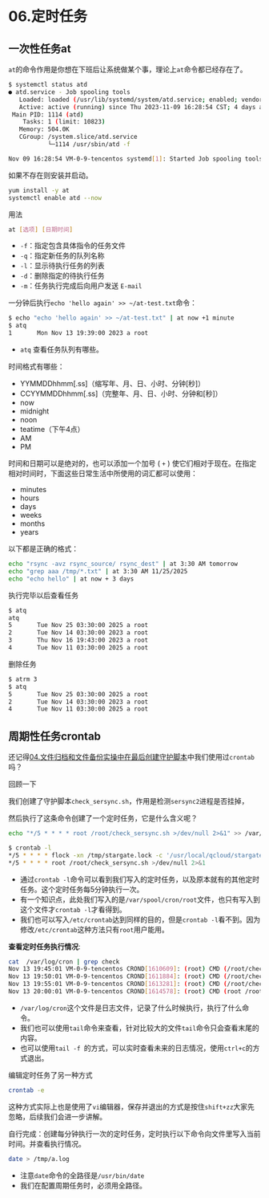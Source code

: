 # 06.定时任务

## 一次性任务at

`at`的命令作用是你想在下班后让系统做某个事，理论上`at`命令都已经存在了。

```BASH
$ systemctl status atd
● atd.service - Job spooling tools
   Loaded: loaded (/usr/lib/systemd/system/atd.service; enabled; vendor preset: enabled)
   Active: active (running) since Thu 2023-11-09 16:28:54 CST; 4 days ago
 Main PID: 1114 (atd)
    Tasks: 1 (limit: 10823)
   Memory: 504.0K
   CGroup: /system.slice/atd.service
           └─1114 /usr/sbin/atd -f

Nov 09 16:28:54 VM-0-9-tencentos systemd[1]: Started Job spooling tools.
```

如果不存在则安装并启动。

```BASH
yum install -y at
systemctl enable atd --now
```

用法 

```BASH
at [选项] [日期时间]
```

* `-f`：指定包含具体指令的任务文件
* `-q`：指定新任务的队列名称
* `-l`：显示待执行任务的列表
* `-d`：删除指定的待执行任务
* `-m`：任务执行完成后向用户发送 `E-mail`

一分钟后执行`echo 'hello again' >> ~/at-test.txt`命令：

```BASH
$ echo "echo 'hello again' >> ~/at-test.txt" | at now +1 minute
$ atq
1       Mon Nov 13 19:39:00 2023 a root
```

* `atq` 查看任务队列有哪些。

时间格式有哪些：

* YYMMDDhhmm[.ss]（缩写年、月、日、小时、分钟[秒]）
* CCYYMMDDhhmm[.ss]（完整年、月、日、小时、分钟和[秒]）
* now
* midnight
* noon
* teatime（下午4点）
* AM
* PM

时间和日期可以是绝对的，也可以添加一个加号 ( `+` ) 使它们相对于现在。在指定相对时间时，下面这些日常生活中所使用的词汇都可以使用：

* minutes
* hours
* days
* weeks
* months
* years
  
以下都是正确的格式：

```BASH
echo "rsync -avz rsync_source/ rsync_dest" | at 3:30 AM tomorrow
echo "grep aaa /tmp/*.txt" | at 3:30 AM 11/25/2025
echo "echo hello" | at now + 3 days
```

执行完毕以后查看任务

```BASH
$ atq
atq
5       Tue Nov 25 03:30:00 2025 a root
2       Tue Nov 14 03:30:00 2023 a root
3       Thu Nov 16 19:43:00 2023 a root
4       Tue Nov 11 03:30:00 2025 a root
```

删除任务

```BASH
$ atrm 3
$ atq
5       Tue Nov 25 03:30:00 2025 a root
2       Tue Nov 14 03:30:00 2023 a root
4       Tue Nov 11 03:30:00 2025 a root
```

## 周期性任务crontab

还记得[04.文件归档和文件备份实操中在最后创建守护脚本](04.file.md)中我们使用过`crontab`吗？

回顾一下

我们创建了守护脚本`check_sersync.sh`，作用是检测`sersync2`进程是否挂掉，

然后执行了这条命令创建了一个定时任务，它是什么含义呢？

```BASH
echo "*/5 * * * * root /root/check_sersync.sh >/dev/null 2>&1" >> /var/spool/cron/root
```

```BASH
$ crontab -l
*/5 * * * * flock -xn /tmp/stargate.lock -c '/usr/local/qcloud/stargate/admin/start.sh > /dev/null 2>&1 &'
*/5 * * * * root /root/check_sersync.sh >/dev/null 2>&1
```

* 通过`crontab -l`命令可以看到我们写入的定时任务，以及原本就有的其他定时任务。这个定时任务每5分钟执行一次。
* 有一个知识点，此处我们写入的是`/var/spool/cron/root`文件，也只有写入到这个文件才`crontab -l`才看得到。
* 我们也可以写入`/etc/crontab`达到同样的目的，但是`crontab -l`看不到。因为修改`/etc/crontab`这种方法只有`root`用户能用。

**查看定时任务执行情况**:

```BASH
cat  /var/log/cron | grep check
Nov 13 19:45:01 VM-0-9-tencentos CROND[1610609]: (root) CMD (/root/check_sersync.sh >/dev/null 2>&1)
Nov 13 19:50:01 VM-0-9-tencentos CROND[1611884]: (root) CMD (/root/check_sersync.sh >/dev/null 2>&1)
Nov 13 19:55:01 VM-0-9-tencentos CROND[1613281]: (root) CMD (/root/check_sersync.sh >/dev/null 2>&1)
Nov 13 20:00:01 VM-0-9-tencentos CROND[1614578]: (root) CMD (root /root/check_sersync.sh >/dev/null 2>&1)
```

* `/var/log/cron`这个文件是日志文件，记录了什么时候执行，执行了什么命令。
* 我们也可以使用`tail`命令来查看，针对比较大的文件`tail`命令只会查看末尾的内容。
* 也可以使用`tail -f `的方式，可以实时查看未来的日志情况，使用`ctrl+c`的方式退出。

编辑定时任务了另一种方式

```BASH
crontab -e
```

这种方式实际上也是使用了`vi`编辑器，保存并退出的方式是按住`shift+zz`大家先忽略，后续我们会进一步讲解。

自行完成：创建每分钟执行一次的定时任务，定时执行以下命令向文件里写入当前时间。并查看执行情况。

```BASH
date > /tmp/a.log
```

* 注意`date`命令的全路径是`/usr/bin/date`
* 我们在配置周期任务时，必须用全路径。




